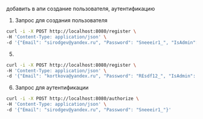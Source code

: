 добавить в апи создание пользователя, аутентификацию

1. Запрос для создания пользователя

```bash
curl -i -X POST http://localhost:8080/register \
-H 'Content-Type: application/json' \
-d '{"Email": "sirodgev@yandex.ru", "Password": "Sneeeir1_", "IsAdmin": "false"}'
```

5. 

```bash
curl -i -X POST http://localhost:8080/register \
-H 'Content-Type: application/json' \
-d '{"Email": "kortkova@yandex.ru", "Password": "REsdf12_", "IsAdmin": "true"}'
```

6. Запрос для аутентификации

```bash
curl -i -X POST http://localhost:8080/authorize \
-H 'Content-Type: application/json' \
-d '{"Email": "sirodgev@yandex.ru", "Password": "Sneeeir1_"}'
```
